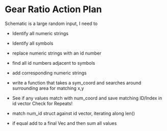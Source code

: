 
# Gear Ratio Action Plan

Schematic is a large random input, I need to

- Identify all numeric strings
- Identify all symbols
- replace numeric strings with an id number
- find all id numbers adjacent to symbols
- add corresponding numeric strings

- write a function that takes a sym_coord and
  searches around surrounding area for matching x,y
- See if any values match with num_coord and save matching ID/Index in id vector
  Check for Repeats!
- match num_id struct against id vector, iterating along len()
- if equal add to a final Vec and then sum all values
